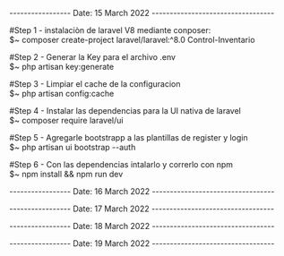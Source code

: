 -----------------  Date: 15 March 2022 ----------------------------------

#Step 1 - instalaciòn de laravel V8 mediante conposer: <br>
  $~ composer create-project laravel/laravel:^8.0 Control-Inventario
  
#Step 2 - Generar la Key para el archivo .env<br>
  $~ php artisan key:generate

#Step 3 - Limpiar el cache de la configuracion<br>
  $~ php artisan config:cache
 
 #Step 4 - Instalar las dependencias para la UI nativa de laravel<br>
 $~ composer require laravel/ui
 
 #Step 5 - Agregarle bootstrapp a las plantillas de register y login<br>
 $~ php artisan ui bootstrap --auth
 
 #Step 6 - Con las dependencias intalarlo y correrlo con npm<br>
 $~ npm install && npm run dev
 
 -----------------  Date: 16 March 2022 ----------------------------------
 
 -----------------  Date: 17 March 2022 ----------------------------------
 
 -----------------  Date: 18 March 2022 ----------------------------------
 
 -----------------  Date: 19 March 2022 ----------------------------------
  
